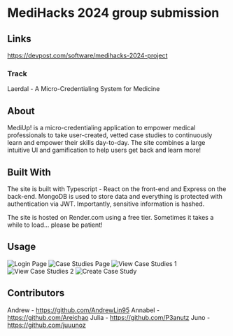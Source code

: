 # MediHacks 2024 group submission

## Links

https://devpost.com/software/medihacks-2024-project

### Track

Laerdal - A Micro-Credentialing System for Medicine

## About

MediUp! is a micro-credentialing application to empower medical professionals to take user-created, vetted case studies to continuously learn and empower their skills day-to-day.
The site combines a large intuitive UI and gamification to help users get back and learn more!

## Built With

The site is built with Typescript - React on the front-end and Express on the back-end. MongoDB is used to store data and everything is protected with authentication via JWT.
Importantly, sensitive information is hashed.

The site is hosted on Render.com using a free tier. Sometimes it takes a while to load... please be patient!

## Usage

![Login Page](https://cdn.discordapp.com/attachments/1261858048360714351/1262080777198374942/image.png?ex=66954bd1&is=6693fa51&hm=654146aeb22cb6e08a1baf943eeaec21c08cb5df0629bf3a480207a61680c55d&)
![Case Studies Page](https://cdn.discordapp.com/attachments/1261858048360714351/1262081058996752414/image.png?ex=66954c14&is=6693fa94&hm=a593986b79fb58f7cdff55af91de8d3287daaafe743e87d0bd4e26e0385ed4b9&)
![View Case Studies 1](https://cdn.discordapp.com/attachments/1261858048360714351/1262081151716298792/image.png?ex=66954c2a&is=6693faaa&hm=3fee7a6eb6aa1cb54030c7fcb9e76cd19c4e95ef8f74579864ff1f7e78472437&)
![View Case Studies 2](https://cdn.discordapp.com/attachments/1261858048360714351/1262081273300520970/image.png?ex=66954c47&is=6693fac7&hm=e48c165af9ec127e9764c9ddfd4a7d908e6bab538836a27cbed9b3201fd2a20c&)
![Create Case Study](https://cdn.discordapp.com/attachments/1261858048360714351/1262081421304922264/image.png?ex=66954c6b&is=6693faeb&hm=f9f1b1bb6d62f03cfa5cad2b6ce22e13c0a09cad5087a6503f38965c46185ace&)

## Contributors

Andrew - https://github.com/AndrewLin95
Annabel - https://github.com/Areichao
Julia - https://github.com/P3anutz
Juno - https://github.com/juuunoz
